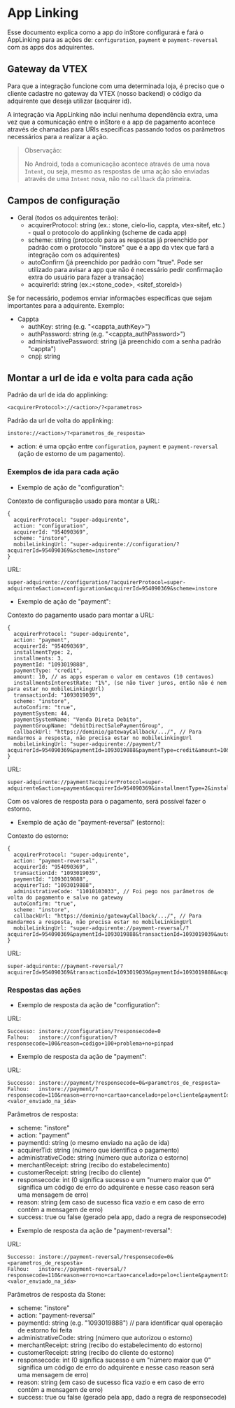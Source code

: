 # App Linking

Esse documento explica como a app do inStore configurará e fará o AppLinking para as ações de: `configuration`, `payment` e `payment-reversal` com as apps dos adquirentes.


## Gateway da VTEX

Para que a integração funcione com uma determinada loja, é preciso que o cliente cadastre no gateway da VTEX (nosso backend) o código da adquirente que deseja utilizar (acquirer id).

A integração via AppLinking não inclui nenhuma dependência extra, uma vez que a comunicação entre o inStore e a app de pagamento acontece através de chamadas para URIs específicas passando todos os parâmetros necessários para a realizar a ação.

> Observação:
>
> No Android, toda a comunicação acontece através de uma nova `Intent`, ou seja, mesmo as respostas de uma ação são enviadas através de uma `Intent` nova, não no `callback` da primeira.

## Campos de configuração

* Geral (todos os adquirentes terão):
  * acquirerProtocol: string (ex.: stone, cielo-lio, cappta, vtex-sitef, etc.) - qual o protocolo do applinking (scheme de cada app)
  * scheme: string (protocolo para as respostas já preenchido por padrão com o protocolo "instore" que é a app da vtex que fará a integração com os adquirentes)
  * autoConfirm (já preenchido por padrão com "true". Pode ser utilizado para avisar a app que não é necessário pedir confirmação extra do usuário para fazer a transação)
  * acquirerId: string (ex.:<stone_code>, <sitef_storeId>)

Se for necessário, podemos enviar informações específicas que sejam importantes para a adquirente. Exemplo:

* Cappta
  * authKey: string (e.g. "<cappta_authKey>")
  * authPassword: string (e.g. "<cappta_authPassword>")
  * administrativePassword: string (já preenchido com a senha padrão "cappta")
  * cnpj: string

## Montar a url de ida e volta para cada ação

Padrão da url de ida do applinking:

```
<acquirerProtocol>://<action>/?<parametros>
```

Padrão da url de volta do applinking:

```
instore://<action>/?<parametros_de_resposta>
```

* action: é uma opção entre `configuration`, `payment` e `payment-reversal` (ação de estorno de um pagamento).

### Exemplos de ida para cada ação

- Exemplo de ação de "configuration":

Contexto de configuração usado para montar a URL:

```
{
  acquirerProtocol: "super-adquirente",
  action: "configuration",
  acquirerId: "954090369",
  scheme: "instore",
  mobileLinkingUrl: "super-adquirente://configuration/?acquirerId=954090369&scheme=instore"
}
```

URL:

```
super-adquirente://configuration/?acquirerProtocol=super-adquirente&action=configuration&acquirerId=954090369&scheme=instore
```

- Exemplo de ação de "payment":

Contexto do pagamento usado para montar a URL:

```
{
  acquirerProtocol: "super-adquirente",
  action: "payment",
  acquirerId: "954090369",
  installmentType: 2,
  installments: 3,
  paymentId: "1093019888",
  paymentType: "credit",
  amount: 10, // as apps esperam o valor em centavos (10 centavos)
  installmentsInterestRate: "1%", (se não tiver juros, então não é nem para estar no mobileLinkingUrl)
  transactionId: "1093019039",
  scheme: "instore",
  autoConfirm: "true",
  paymentSystem: 44,
  paymentSystemName: "Venda Direta Debito",
  paymentGroupName: "debitDirectSalePaymentGroup",
  callbackUrl: "https://dominio/gatewayCallback/.../", // Para mandarmos a resposta, não precisa estar no mobileLinkingUrl
  mobileLinkingUrl: "super-adquirente://payment/?acquirerId=954090369&paymentId=1093019888&paymentType=credit&amount=10&installments=3&transactionId=1093019039&autoConfirm=true&scheme=instore"
}
```

URL:

```
super-adquirente://payment?acquirerProtocol=super-adquirente&action=payment&acquirerId=954090369&installmentType=2&installments=3&paymentId=1093019888&paymentType=credit&amount=10&installmentsInterestRate=1%&transactionId=1093019039&paymentSystem=44&paymentSystemName=Venda%20Direta%20Debito&paymentGroupName=debitDirectSalePaymentGroup&scheme=instore&autoConfirm=true
```

Com os valores de resposta para o pagamento, será possível fazer o estorno.

- Exemplo de ação de "payment-reversal" (estorno):

Contexto do estorno:

```
{
  acquirerProtocol: "super-adquirente",
  action: "payment-reversal",
  acquirerId: "954090369",
  transactionId: "1093019039",
  paymentId: "1093019888",
  acquirerTid: "1093019888",
  administrativeCode: "11010103033", // Foi pego nos parâmetros de volta do pagamento e salvo no gateway
  autoConfirm: "true",
  scheme: "instore",
  callbackUrl: "https://dominio/gatewayCallback/.../", // Para mandarmos a resposta, não precisa estar no mobileLinkingUrl
  mobileLinkingUrl: "super-adquirente://payment-reversal/?acquirerId=954090369&paymentId=1093019888&transactionId=1093019039&autoConfirm=true&scheme=instore"
}
```

URL:

```
super-adquirente://payment-reversal/?acquirerId=954090369&transactionId=1093019039&paymentId=1093019888&acquirerTid=1093019888&administrativeCode=11010103033&autoConfirm=true&scheme=instore
```

### Respostas das ações

- Exemplo de resposta da ação de "configuration":

URL:

```
Successo: instore://configuration/?responsecode=0
Falhou:   instore://configuration/?responsecode=100&reason=codigo+100+problema+no+pinpad
```

- Exemplo de resposta da ação de "payment":

URL:

```
Successo: instore://payment/?responsecode=0&<parametros_de_resposta>
Falhou:   instore://payment/?responsecode=110&reason=erro+no+cartao+cancelado+pelo+cliente&paymentId=<valor_enviado_na_ida>
```

Parâmetros de resposta:
  * scheme: "instore"
  * action: "payment"
  * paymentId: string (o mesmo enviado na ação de ida)
  * acquirerTid: string (número que identifica o pagamento)
  * administrativeCode: string (número que autoriza o estorno)
  * merchantReceipt: string (recibo do estabelecimento)
  * customerReceipt: string (recibo do cliente)
  * responsecode: int (0 significa sucesso e um "numero maior que 0" significa um código de erro do adquirente e nesse caso reason será uma mensagem de erro)
  * reason: string (em caso de sucesso fica vazio e em caso de erro contém a mensagem de erro)
  * success: true ou false (gerado pela app, dado a regra de responsecode)

- Exemplo de resposta da ação de "payment-reversal":

URL:

```
Successo: instore://payment-reversal/?responsecode=0&<parametros_de_resposta>
Falhou:   instore://payment-reversal/?responsecode=110&reason=erro+no+cartao+cancelado+pelo+cliente&paymentId=<valor_enviado_na_ida>
```

Parâmetros de resposta da Stone:
  * scheme: "instore"
  * action: "payment-reversal"
  * paymentId: string (e.g. "1093019888") // para identificar qual operação de estorno foi feita
  * administrativeCode: string (número que autorizou o estorno)
  * merchantReceipt: string (recibo do estabelecimento do estorno)
  * customerReceipt: string (recibo do cliente do estorno)
  * responsecode: int (0 significa sucesso e um "número maior que 0" significa um código de erro do adquirente e nesse caso reason será uma mensagem de erro)
  * reason: string (em caso de sucesso fica vazio e em caso de erro contém a mensagem de erro)
  * success: true ou false (gerado pela app, dado a regra de responsecode)
